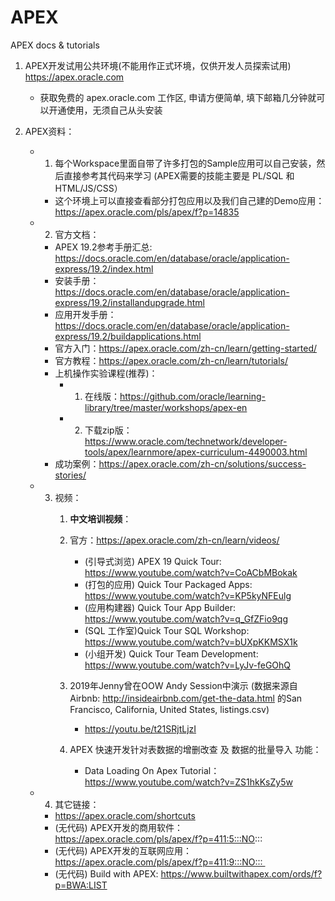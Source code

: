 # APEX
APEX docs &amp; tutorials

1. APEX开发试用公共环境(不能用作正式环境，仅供开发人员探索试用)
	https://apex.oracle.com
	- 获取免费的 apex.oracle.com 工作区, 申请方便简单, 填下邮箱几分钟就可以开通使用，无须自己从头安装

2. APEX资料：
	- 1) 每个Workspace里面自带了许多打包的Sample应用可以自己安装，然后直接参考其代码来学习 (APEX需要的技能主要是 PL/SQL 和 HTML/JS/CSS）
		- 这个环境上可以直接查看部分打包应用以及我们自己建的Demo应用：
			https://apex.oracle.com/pls/apex/f?p=14835

	- 2) 官方文档： 
		- APEX 19.2参考手册汇总: https://docs.oracle.com/en/database/oracle/application-express/19.2/index.html
		- 安装手册：https://docs.oracle.com/en/database/oracle/application-express/19.2/installandupgrade.html
		- 应用开发手册：https://docs.oracle.com/en/database/oracle/application-express/19.2/buildapplications.html
		- 官方入门：https://apex.oracle.com/zh-cn/learn/getting-started/
		- 官方教程：https://apex.oracle.com/zh-cn/learn/tutorials/
		- 上机操作实验课程(推荐)：
			- 1) 在线版：https://github.com/oracle/learning-library/tree/master/workshops/apex-en
			- 2) 下载zip版：https://www.oracle.com/technetwork/developer-tools/apex/learnmore/apex-curriculum-4490003.html
		- 成功案例：https://apex.oracle.com/zh-cn/solutions/success-stories/

	- 3) 视频：
			1) **中文培训视频**：
				
			2) 官方：https://apex.oracle.com/zh-cn/learn/videos/
				- (引导式浏览) APEX 19 Quick Tour: https://www.youtube.com/watch?v=CoACbMBokak
				- (打包的应用) Quick Tour Packaged Apps: https://www.youtube.com/watch?v=KP5kyNFEulg
				- (应用构建器) Quick Tour App Builder: https://www.youtube.com/watch?v=q_GfZFio9qg
				- (SQL 工作室)Quick Tour SQL Workshop: https://www.youtube.com/watch?v=bUXpKKMSX1k
				- (小组开发) Quick Tour Team Development: https://www.youtube.com/watch?v=LyJv-feGOhQ
			3) 2019年Jenny曾在OOW Andy Session中演示 (数据来源自Airbnb: http://insideairbnb.com/get-the-data.html  的San Francisco, California, United States, listings.csv)
				- https://youtu.be/t21SRjtLjzI
			4) APEX 快速开发针对表数据的增删改查 及 数据的批量导入 功能：
				- Data Loading On Apex Tutorial： https://www.youtube.com/watch?v=ZS1hkKsZy5w

	- 4) 其它链接： 
		- https://apex.oracle.com/shortcuts
		- (无代码) APEX开发的商用软件：https://apex.oracle.com/pls/apex/f?p=411:5:::NO:::
		- (无代码) APEX开发的互联网应用：https://apex.oracle.com/pls/apex/f?p=411:9:::NO::: 
		- (无代码) Build with APEX: https://www.builtwithapex.com/ords/f?p=BWA:LIST


